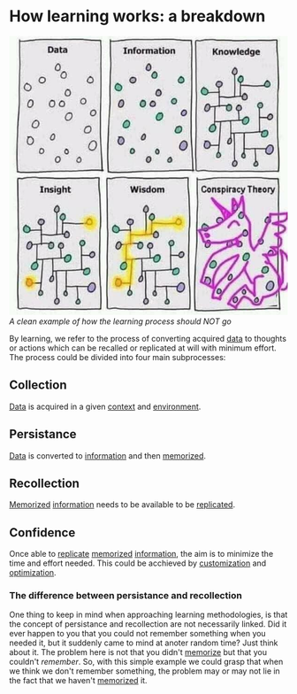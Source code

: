 # How learning works: a breakdown

![](/assets/images/learning.png)
_A clean example of how the learning process should NOT go_

By learning, we refer to the process of converting acquired [data](/learning/data.md) to thoughts or actions which can be recalled or replicated at will with minimum effort.
The process could be divided into four main subprocesses:

## Collection

[Data](/learning/data.md) is acquired in a given [context](/learning/data/context.md) and [environment](/learning/data/environment.md).

## Persistance

[Data](/learning/data.md) is converted to [information](/learning/information.md) and then [memorized](/learning/memorization.md).

## Recollection

[Memorized](/learning/memorization.md) [information](/learning/information.md) needs to be available to be [replicated](/learning/replication.md).

## Confidence

Once able to [replicate](/learning/replication.md) [memorized](/learning/memorization.md) [information](/learning/information.md), the aim is to minimize the time and effort needed. This could be acchieved by [customization](/learning/customization.md) and [optimization](/learning/optimization.md).

### The difference between persistance and recollection

One thing to keep in mind when approaching learning methodologies, is that the concept of persistance and recollection are not necessarily linked. Did it ever happen to you that you could not remember something when you needed it, but it suddenly came to mind at anoter random time? Just think about it. The problem here is not that you didn't [memorize](/learning/memorization.md) but that you couldn't _remember_. So, with this simple example we could grasp that when we think we don't remember something, the problem may or may not lie in the fact that we haven't [memorized](/learning/memorization.md) it.